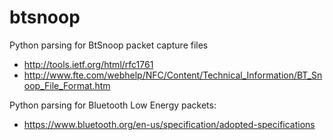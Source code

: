 btsnoop
=======

Python parsing for BtSnoop packet capture files

- http://tools.ietf.org/html/rfc1761
- http://www.fte.com/webhelp/NFC/Content/Technical_Information/BT_Snoop_File_Format.htm

Python parsing for Bluetooth Low Energy packets:

- https://www.bluetooth.org/en-us/specification/adopted-specifications

